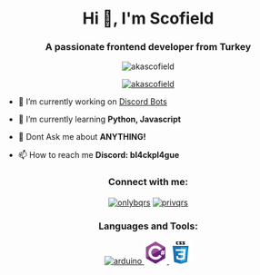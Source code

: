 <h1 align="center">Hi 👋, I'm Scofield</h1>
<h3 align="center">A passionate frontend developer from Turkey</h3>

<p align="center"> <img src="https://komarev.com/ghpvc/?username=akascofield&label=Profile%20views&color=0e75b6&style=flat" alt="akascofield" /> </p>

<p align="center"> <a href="https://github.com/ryo-ma/github-profile-trophy"><img src="https://github-profile-trophy.vercel.app/?username=akascofield" alt="akascofield" /></a> </p>

- 🔭 I’m currently working on [Discord Bots](https://discord.gg/)

- 🌱 I’m currently learning **Python, Javascript**

- 💬 Dont Ask me about **ANYTHING!**

- 📫 How to reach me **Discord: bl4ckpl4gue**

<h3 align="center">Connect with me:</h3>
<p align="center">
<a href="https://twitter.com/onlybqrs" target="blank"><img align="center" src="https://raw.githubusercontent.com/rahuldkjain/github-profile-readme-generator/master/src/images/icons/Social/twitter.svg" alt="onlybqrs" height="30" width="40" /></a>
<a href="https://instagram.com/privqrs" target="blank"><img align="center" src="https://raw.githubusercontent.com/rahuldkjain/github-profile-readme-generator/master/src/images/icons/Social/instagram.svg" alt="privqrs" height="30" width="40" /></a>
</p>

<h3 align="center">Languages and Tools:</h3>
<p align="center"> 
    <a href="https://www.arduino.cc/" target="_blank" rel="noreferrer"> 
        <img src="https://cdn.worldvectorlogo.com/logos/arduino-1.svg" alt="arduino" width="40" height="40"/> 
    </a> 
    <a href="https://www.w3schools.com/cs/" target="_blank" rel="noreferrer"> 
        <img src="https://raw.githubusercontent.com/devicons/devicon/master/icons/csharp/csharp-original.svg" alt="csharp" width="40" height="40"/> 
    </a> 
    <a href="https://www.w3schools.com/css/" target="_blank" rel="noreferrer"> 
        <img src="https://raw.githubusercontent.com/devicons/devicon/master/icons/css3/css3-original-wordmark.svg" alt="css3" width="40" height="40"/> 
    </a> 
    <a href="https://www.docker.com/" target="_blank" rel="noreferrer"> 
        <img src="https://raw.
